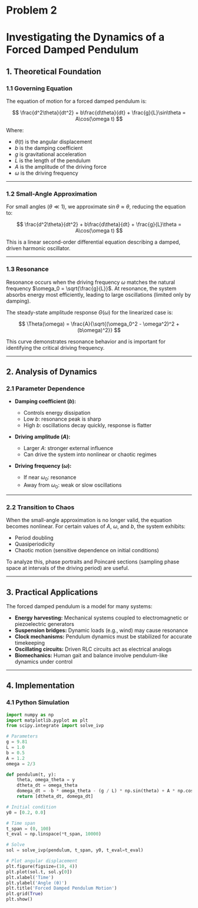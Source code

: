 # Problem 2
# Investigating the Dynamics of a Forced Damped Pendulum

## 1. Theoretical Foundation

### 1.1 Governing Equation

The equation of motion for a forced damped pendulum is:

$$
\frac{d^2\theta}{dt^2} + b\frac{d\theta}{dt} + \frac{g}{L}\sin\theta = A\cos(\omega t)
$$

Where:

- $\theta(t)$ is the angular displacement  
- $b$ is the damping coefficient  
- $g$ is gravitational acceleration  
- $L$ is the length of the pendulum  
- $A$ is the amplitude of the driving force  
- $\omega$ is the driving frequency  

---

### 1.2 Small-Angle Approximation

For small angles ($\theta \ll 1$), we approximate $\sin\theta \approx \theta$, reducing the equation to:

$$
\frac{d^2\theta}{dt^2} + b\frac{d\theta}{dt} + \frac{g}{L}\theta = A\cos(\omega t)
$$

This is a linear second-order differential equation describing a damped, driven harmonic oscillator.

---

### 1.3 Resonance

Resonance occurs when the driving frequency $\omega$ matches the natural frequency $\omega_0 = \sqrt{\frac{g}{L}}$. At resonance, the system absorbs energy most efficiently, leading to large oscillations (limited only by damping).

The steady-state amplitude response $\Theta(\omega)$ for the linearized case is:

$$
\Theta(\omega) = \frac{A}{\sqrt{(\omega_0^2 - \omega^2)^2 + (b\omega)^2}}
$$

This curve demonstrates resonance behavior and is important for identifying the critical driving frequency.

---

## 2. Analysis of Dynamics

### 2.1 Parameter Dependence

- **Damping coefficient ($b$):**
  - Controls energy dissipation
  - Low $b$: resonance peak is sharp
  - High $b$: oscillations decay quickly, response is flatter

- **Driving amplitude ($A$):**
  - Larger $A$: stronger external influence
  - Can drive the system into nonlinear or chaotic regimes

- **Driving frequency ($\omega$):**
  - If near $\omega_0$: resonance
  - Away from $\omega_0$: weak or slow oscillations

---

### 2.2 Transition to Chaos

When the small-angle approximation is no longer valid, the equation becomes nonlinear. For certain values of $A$, $\omega$, and $b$, the system exhibits:

- Period doubling  
- Quasiperiodicity  
- Chaotic motion (sensitive dependence on initial conditions)  

To analyze this, phase portraits and Poincaré sections (sampling phase space at intervals of the driving period) are useful.

---

## 3. Practical Applications

The forced damped pendulum is a model for many systems:

- **Energy harvesting:** Mechanical systems coupled to electromagnetic or piezoelectric generators  
- **Suspension bridges:** Dynamic loads (e.g., wind) may cause resonance  
- **Clock mechanisms:** Pendulum dynamics must be stabilized for accurate timekeeping  
- **Oscillating circuits:** Driven RLC circuits act as electrical analogs  
- **Biomechanics:** Human gait and balance involve pendulum-like dynamics under control

---

## 4. Implementation

### 4.1 Python Simulation

```python
import numpy as np
import matplotlib.pyplot as plt
from scipy.integrate import solve_ivp

# Parameters
g = 9.81
L = 1.0
b = 0.5
A = 1.2
omega = 2/3

def pendulum(t, y):
    theta, omega_theta = y
    dtheta_dt = omega_theta
    domega_dt = -b * omega_theta - (g / L) * np.sin(theta) + A * np.cos(omega * t)
    return [dtheta_dt, domega_dt]

# Initial condition
y0 = [0.2, 0.0]

# Time span
t_span = (0, 100)
t_eval = np.linspace(*t_span, 10000)

# Solve
sol = solve_ivp(pendulum, t_span, y0, t_eval=t_eval)

# Plot angular displacement
plt.figure(figsize=(10, 4))
plt.plot(sol.t, sol.y[0])
plt.xlabel('Time')
plt.ylabel('Angle (θ)')
plt.title('Forced Damped Pendulum Motion')
plt.grid(True)
plt.show()
